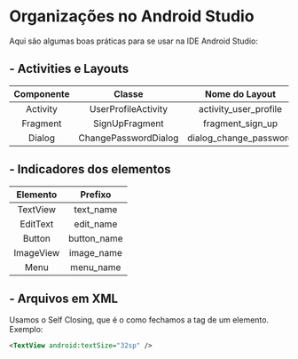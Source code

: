 # **Organizações no Android Studio**
Aqui são algumas boas práticas para se usar na IDE Android Studio:

## - Activities e Layouts
| Componente | Classe | Nome do Layout |
| :--------: | :----: | :------------: |
| Activity   | UserProfileActivity | activity_user_profile |
| Fragment   | SignUpFragment | fragment_sign_up |
| Dialog     | ChangePasswordDialog | dialog_change_password |

## - Indicadores dos elementos
| Elemento   | Prefixo   |
| :--------: | :-------: |
| TextView   | text_name |
| EditText   | edit_name |
| Button     | button_name |
| ImageView  | image_name |
| Menu       | menu_name |

## - Arquivos em XML
Usamos o Self Closing, que é o como fechamos a tag de um elemento.
Exemplo:
``` xml
<TextView android:textSize="32sp" />
```

